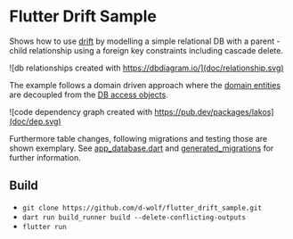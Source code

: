 # Flutter Drift Sample

Shows how to use [drift](https://pub.dev/packages/drift) by modelling a simple relational DB with a parent - child relationship using a foreign key constraints including cascade delete.

![db relationships created with https://dbdiagram.io/](doc/relationship.svg)

The example follows a domain driven approach where the [domain entities](lib/domain/entities/) are decoupled from the [DB access objects](lib/data/models/).

![code dependency graph created with https://pub.dev/packages/lakos](doc/dep.svg)

Furthermore table changes, following migrations and testing those are shown exemplary. See [app_database.dart](lib/data/datasources/app_database.dart) and [generated_migrations](generated_migrations/) for further information.

## Build

- `git clone https://github.com/d-wolf/flutter_drift_sample.git`
- `dart run build_runner build --delete-conflicting-outputs`
- `flutter run`
